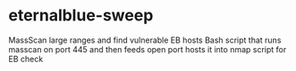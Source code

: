 # eternalblue-sweep
MassScan large ranges and find vulnerable EB hosts
Bash script that runs masscan on port 445 and then feeds open port hosts it into nmap script for EB check
